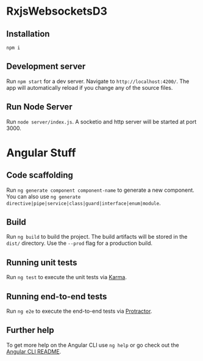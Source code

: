 # RxjsWebsocketsD3

## Installation
`npm i`

## Development server

Run `npm start` for a dev server. Navigate to `http://localhost:4200/`. The app will automatically reload if you change any of the source files.

## Run Node Server
Run `node server/index.js`. A socketio and http server will be started at port 3000.

# Angular Stuff
## Code scaffolding

Run `ng generate component component-name` to generate a new component. You can also use `ng generate directive|pipe|service|class|guard|interface|enum|module`.

## Build

Run `ng build` to build the project. The build artifacts will be stored in the `dist/` directory. Use the `--prod` flag for a production build.

## Running unit tests

Run `ng test` to execute the unit tests via [Karma](https://karma-runner.github.io).

## Running end-to-end tests

Run `ng e2e` to execute the end-to-end tests via [Protractor](http://www.protractortest.org/).

## Further help

To get more help on the Angular CLI use `ng help` or go check out the [Angular CLI README](https://github.com/angular/angular-cli/blob/master/README.md).
